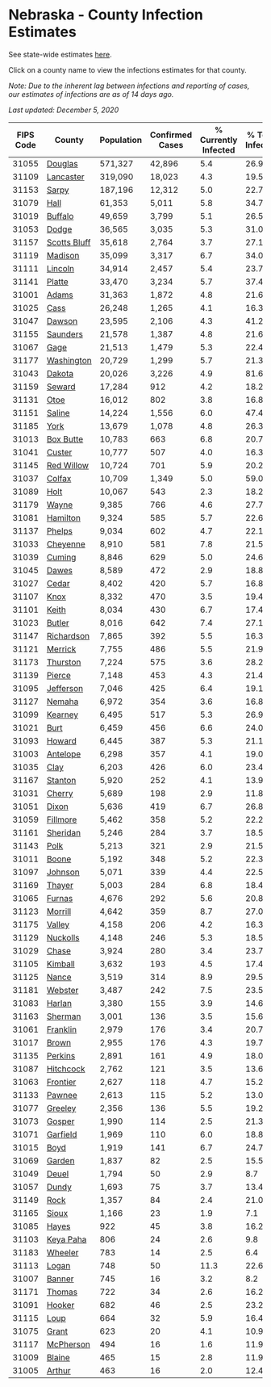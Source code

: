 # Nebraska - County Infection Estimates

See state-wide estimates [here](/infections/us-ne).

Click on a county name to view the infections estimates for that county.

*Note: Due to the inherent lag between infections and reporting of cases, our estimates of infections are as of 14 days ago.*

*Last updated: December 5, 2020*

|   FIPS Code |                       County |   Population |   Confirmed Cases |   % Currently Infected |   % Total Infected |
|-------------|------------------------------|--------------|-------------------|------------------------|--------------------|
|       31055 |           [Douglas](douglas) |      571,327 |            42,896 |                    5.4 |               26.9 |
|       31109 |       [Lancaster](lancaster) |      319,090 |            18,023 |                    4.3 |               19.5 |
|       31153 |               [Sarpy](sarpy) |      187,196 |            12,312 |                    5.0 |               22.7 |
|       31079 |                 [Hall](hall) |       61,353 |             5,011 |                    5.8 |               34.7 |
|       31019 |           [Buffalo](buffalo) |       49,659 |             3,799 |                    5.1 |               26.5 |
|       31053 |               [Dodge](dodge) |       36,565 |             3,035 |                    5.3 |               31.0 |
|       31157 | [Scotts Bluff](scotts-bluff) |       35,618 |             2,764 |                    3.7 |               27.1 |
|       31119 |           [Madison](madison) |       35,099 |             3,317 |                    6.7 |               34.0 |
|       31111 |           [Lincoln](lincoln) |       34,914 |             2,457 |                    5.4 |               23.7 |
|       31141 |             [Platte](platte) |       33,470 |             3,234 |                    5.7 |               37.4 |
|       31001 |               [Adams](adams) |       31,363 |             1,872 |                    4.8 |               21.6 |
|       31025 |                 [Cass](cass) |       26,248 |             1,265 |                    4.1 |               16.3 |
|       31047 |             [Dawson](dawson) |       23,595 |             2,106 |                    4.3 |               41.2 |
|       31155 |         [Saunders](saunders) |       21,578 |             1,387 |                    4.8 |               21.6 |
|       31067 |                 [Gage](gage) |       21,513 |             1,479 |                    5.3 |               22.4 |
|       31177 |     [Washington](washington) |       20,729 |             1,299 |                    5.7 |               21.3 |
|       31043 |             [Dakota](dakota) |       20,026 |             3,226 |                    4.9 |               81.6 |
|       31159 |             [Seward](seward) |       17,284 |               912 |                    4.2 |               18.2 |
|       31131 |                 [Otoe](otoe) |       16,012 |               802 |                    3.8 |               16.8 |
|       31151 |             [Saline](saline) |       14,224 |             1,556 |                    6.0 |               47.4 |
|       31185 |                 [York](york) |       13,679 |             1,078 |                    4.8 |               26.3 |
|       31013 |       [Box Butte](box-butte) |       10,783 |               663 |                    6.8 |               20.7 |
|       31041 |             [Custer](custer) |       10,777 |               507 |                    4.0 |               16.3 |
|       31145 |     [Red Willow](red-willow) |       10,724 |               701 |                    5.9 |               20.2 |
|       31037 |             [Colfax](colfax) |       10,709 |             1,349 |                    5.0 |               59.0 |
|       31089 |                 [Holt](holt) |       10,067 |               543 |                    2.3 |               18.2 |
|       31179 |               [Wayne](wayne) |        9,385 |               766 |                    4.6 |               27.7 |
|       31081 |         [Hamilton](hamilton) |        9,324 |               585 |                    5.7 |               22.6 |
|       31137 |             [Phelps](phelps) |        9,034 |               602 |                    4.7 |               22.1 |
|       31033 |         [Cheyenne](cheyenne) |        8,910 |               581 |                    7.8 |               21.5 |
|       31039 |             [Cuming](cuming) |        8,846 |               629 |                    5.0 |               24.6 |
|       31045 |               [Dawes](dawes) |        8,589 |               472 |                    2.9 |               18.8 |
|       31027 |               [Cedar](cedar) |        8,402 |               420 |                    5.7 |               16.8 |
|       31107 |                 [Knox](knox) |        8,332 |               470 |                    3.5 |               19.4 |
|       31101 |               [Keith](keith) |        8,034 |               430 |                    6.7 |               17.4 |
|       31023 |             [Butler](butler) |        8,016 |               642 |                    7.4 |               27.1 |
|       31147 |     [Richardson](richardson) |        7,865 |               392 |                    5.5 |               16.3 |
|       31121 |           [Merrick](merrick) |        7,755 |               486 |                    5.5 |               21.9 |
|       31173 |         [Thurston](thurston) |        7,224 |               575 |                    3.6 |               28.2 |
|       31139 |             [Pierce](pierce) |        7,148 |               453 |                    4.3 |               21.4 |
|       31095 |       [Jefferson](jefferson) |        7,046 |               425 |                    6.4 |               19.1 |
|       31127 |             [Nemaha](nemaha) |        6,972 |               354 |                    3.6 |               16.8 |
|       31099 |           [Kearney](kearney) |        6,495 |               517 |                    5.3 |               26.9 |
|       31021 |                 [Burt](burt) |        6,459 |               456 |                    6.6 |               24.0 |
|       31093 |             [Howard](howard) |        6,445 |               387 |                    5.3 |               21.1 |
|       31003 |         [Antelope](antelope) |        6,298 |               357 |                    4.1 |               19.0 |
|       31035 |                 [Clay](clay) |        6,203 |               426 |                    6.0 |               23.4 |
|       31167 |           [Stanton](stanton) |        5,920 |               252 |                    4.1 |               13.9 |
|       31031 |             [Cherry](cherry) |        5,689 |               198 |                    2.9 |               11.8 |
|       31051 |               [Dixon](dixon) |        5,636 |               419 |                    6.7 |               26.8 |
|       31059 |         [Fillmore](fillmore) |        5,462 |               358 |                    5.2 |               22.2 |
|       31161 |         [Sheridan](sheridan) |        5,246 |               284 |                    3.7 |               18.5 |
|       31143 |                 [Polk](polk) |        5,213 |               321 |                    2.9 |               21.5 |
|       31011 |               [Boone](boone) |        5,192 |               348 |                    5.2 |               22.3 |
|       31097 |           [Johnson](johnson) |        5,071 |               339 |                    4.4 |               22.5 |
|       31169 |             [Thayer](thayer) |        5,003 |               284 |                    6.8 |               18.4 |
|       31065 |             [Furnas](furnas) |        4,676 |               292 |                    5.6 |               20.8 |
|       31123 |           [Morrill](morrill) |        4,642 |               359 |                    8.7 |               27.0 |
|       31175 |             [Valley](valley) |        4,158 |               206 |                    4.2 |               16.3 |
|       31129 |         [Nuckolls](nuckolls) |        4,148 |               246 |                    5.3 |               18.5 |
|       31029 |               [Chase](chase) |        3,924 |               280 |                    3.4 |               23.7 |
|       31105 |           [Kimball](kimball) |        3,632 |               193 |                    4.5 |               17.4 |
|       31125 |               [Nance](nance) |        3,519 |               314 |                    8.9 |               29.5 |
|       31181 |           [Webster](webster) |        3,487 |               242 |                    7.5 |               23.5 |
|       31083 |             [Harlan](harlan) |        3,380 |               155 |                    3.9 |               14.6 |
|       31163 |           [Sherman](sherman) |        3,001 |               136 |                    3.5 |               15.6 |
|       31061 |         [Franklin](franklin) |        2,979 |               176 |                    3.4 |               20.7 |
|       31017 |               [Brown](brown) |        2,955 |               176 |                    4.3 |               19.7 |
|       31135 |           [Perkins](perkins) |        2,891 |               161 |                    4.9 |               18.0 |
|       31087 |       [Hitchcock](hitchcock) |        2,762 |               121 |                    3.5 |               13.6 |
|       31063 |         [Frontier](frontier) |        2,627 |               118 |                    4.7 |               15.2 |
|       31133 |             [Pawnee](pawnee) |        2,613 |               115 |                    5.2 |               13.0 |
|       31077 |           [Greeley](greeley) |        2,356 |               136 |                    5.5 |               19.2 |
|       31073 |             [Gosper](gosper) |        1,990 |               114 |                    2.5 |               21.3 |
|       31071 |         [Garfield](garfield) |        1,969 |               110 |                    6.0 |               18.8 |
|       31015 |                 [Boyd](boyd) |        1,919 |               141 |                    6.7 |               24.7 |
|       31069 |             [Garden](garden) |        1,837 |                82 |                    2.5 |               15.5 |
|       31049 |               [Deuel](deuel) |        1,794 |                50 |                    2.9 |                8.7 |
|       31057 |               [Dundy](dundy) |        1,693 |                75 |                    3.7 |               13.4 |
|       31149 |                 [Rock](rock) |        1,357 |                84 |                    2.4 |               21.0 |
|       31165 |               [Sioux](sioux) |        1,166 |                23 |                    1.9 |                7.1 |
|       31085 |               [Hayes](hayes) |          922 |                45 |                    3.8 |               16.2 |
|       31103 |       [Keya Paha](keya-paha) |          806 |                24 |                    2.6 |                9.8 |
|       31183 |           [Wheeler](wheeler) |          783 |                14 |                    2.5 |                6.4 |
|       31113 |               [Logan](logan) |          748 |                50 |                   11.3 |               22.6 |
|       31007 |             [Banner](banner) |          745 |                16 |                    3.2 |                8.2 |
|       31171 |             [Thomas](thomas) |          722 |                34 |                    2.6 |               16.2 |
|       31091 |             [Hooker](hooker) |          682 |                46 |                    2.5 |               23.2 |
|       31115 |                 [Loup](loup) |          664 |                32 |                    5.9 |               16.4 |
|       31075 |               [Grant](grant) |          623 |                20 |                    4.1 |               10.9 |
|       31117 |       [McPherson](mcpherson) |          494 |                16 |                    1.6 |               11.9 |
|       31009 |             [Blaine](blaine) |          465 |                15 |                    2.8 |               11.9 |
|       31005 |             [Arthur](arthur) |          463 |                16 |                    2.0 |               12.4 |